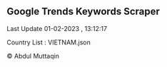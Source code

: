 

## Google Trends Keywords Scraper 
 
Last Update 01-02-2023 , 13:12:17

Country List :
VIETNAM.json



© Abdul Muttaqin 
